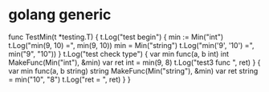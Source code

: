 # golang generic 


func TestMin(t *testing.T) {
	t.Log("test begin")
	{
		min := Min("int")
		t.Log("min(9, 10) =", min(9, 10))
		min = Min("string")
		t.Log("min('9', '10') =", min("9", "10"))
	}
	t.Log("test check type")
	{
		var min func(a, b int) int
		MakeFunc(Min("int"), &min)
		var ret int = min(9, 8)
		t.Log("test3 func ", ret)
	}
	{
		var min func(a, b string) string
		MakeFunc(Min("string"), &min)
		var ret string = min("10", "8")
		t.Log("ret = ", ret)
	}
}
